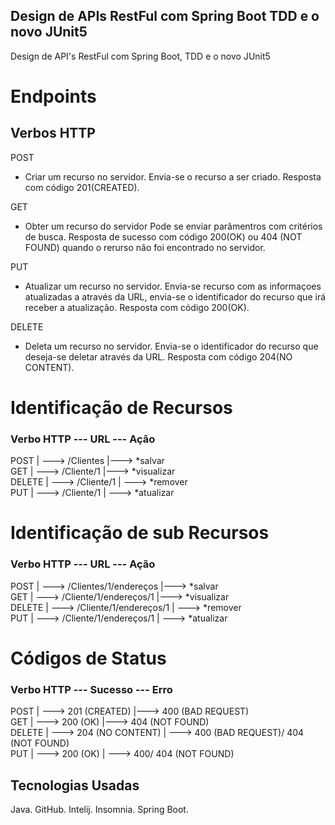 ## Design de APIs RestFul com Spring Boot TDD e o novo JUnit5
Design de API's RestFul com Spring Boot, TDD e o novo JUnit5

# Endpoints
## Verbos HTTP

POST
- Criar um recurso no servidor.
Envia-se o recurso a ser criado.
Resposta com código 201(CREATED).

GET
- Obter um recurso do servidor
Pode se enviar parâmentros com critérios de busca.
Resposta de sucesso com código 200(OK) ou 404 (NOT FOUND)
quando o rerurso não foi encontrado no servidor.

PUT
- Atualizar um recurso no servidor.
Envia-se recurso com as informaçoes atualizadas a através
da URL, envia-se o identificador do recurso que irá receber a atualização.
Resposta com código 200(OK).

DELETE
- Deleta um recurso no servidor.
Envia-se o identificador do recurso que deseja-se
deletar através da URL.
Resposta com código 204(NO CONTENT).

# Identificação de Recursos

### Verbo HTTP  --- URL --- Ação          

POST   |  --->    /Clientes  |--->   *salvar            
GET    |  --->   /Cliente/1   |--->  *visualizar                
DELETE |  --->    /Cliente/1   | --->  *remover           
PUT    |  --->    /Cliente/1  | --->  *atualizar   

# Identificação de sub Recursos

### Verbo HTTP  --- URL --- Ação  

POST   |  --->    /Clientes/1/endereços  |--->   *salvar            
GET    |  --->   /Cliente/1/endereços/1   |--->  *visualizar                
DELETE |  --->    /Cliente/1/endereços/1    | --->  *remover           
PUT    |  --->  /Cliente/1/endereços/1   | --->  *atualizar 

# Códigos de Status

### Verbo HTTP  --- Sucesso --- Erro

POST   |  --->    201 (CREATED)  |---> 400 (BAD REQUEST)           
GET    |  --->   200 (OK)   |---> 404 (NOT FOUND)                
DELETE |  --->  204 (NO CONTENT)   | ---> 400 (BAD REQUEST)/ 404 (NOT FOUND)          
PUT    |  --->   200 (OK) | --->  400/ 404 (NOT FOUND)

## Tecnologias Usadas

Java.
GitHub.
Intelij.
Insomnia.
Spring Boot.
